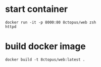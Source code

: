 # start container

    docker run -it -p 8000:80 8ctopus/web zsh
    httpd

# build docker image

    docker build -t 8ctopus/web:latest .

